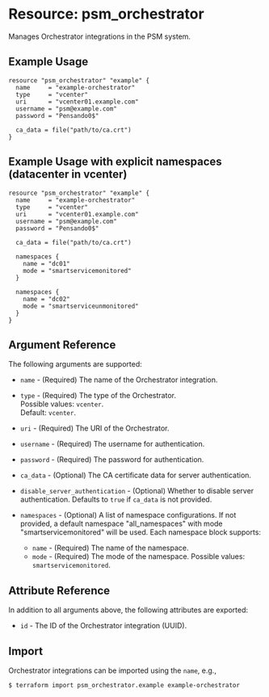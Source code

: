 # Resource: psm_orchestrator

Manages Orchestrator integrations in the PSM system.

## Example Usage

```hcl
resource "psm_orchestrator" "example" {
  name     = "example-orchestrator"
  type     = "vcenter"
  uri      = "vcenter01.example.com"
  username = "psm@example.com"
  password = "Pensando0$"

  ca_data = file("path/to/ca.crt")
}
```

## Example Usage with explicit namespaces (datacenter in vcenter)

```hcl
resource "psm_orchestrator" "example" {
  name     = "example-orchestrator"
  type     = "vcenter"
  uri      = "vcenter01.example.com"
  username = "psm@example.com"
  password = "Pensando0$"

  ca_data = file("path/to/ca.crt")

  namespaces {
    name = "dc01"
    mode = "smartservicemonitored"
  }

  namespaces {
    name = "dc02"
    mode = "smartserviceunmonitored"
  }
}
```

## Argument Reference

The following arguments are supported:

* `name` - (Required) The name of the Orchestrator integration.

* `type` - (Required) The type of the Orchestrator.  
Possible values: `vcenter`.  
Default: `vcenter`.

* `uri` - (Required) The URI of the Orchestrator.

* `username` - (Required) The username for authentication.

* `password` - (Required) The password for authentication.

* `ca_data` - (Optional) The CA certificate data for server authentication.

* `disable_server_authentication` - (Optional) Whether to disable server authentication. 
Defaults to `true` if `ca_data` is not provided.

* `namespaces` - (Optional) A list of namespace configurations. If not provided, a default namespace "all_namespaces" with mode "smartservicemonitored" will be used. Each namespace block supports:
  * `name` - (Required) The name of the namespace.
  * `mode` - (Required) The mode of the namespace. Possible values: `smartservicemonitored`.

## Attribute Reference

In addition to all arguments above, the following attributes are exported:

* `id` - The ID of the Orchestrator integration (UUID).

## Import

Orchestrator integrations can be imported using the `name`, e.g.,

```
$ terraform import psm_orchestrator.example example-orchestrator
```